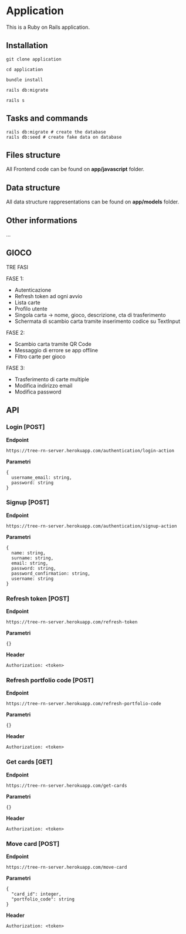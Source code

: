 # Application

This is a Ruby on Rails application.

## Installation

```shell
git clone application

cd application

bundle install

rails db:migrate

rails s
```

## Tasks and commands

```shell
rails db:migrate # create the database
rails db:seed # create fake data on database
```

## Files structure

All Frontend code can be found on **app/javascript** folder.

## Data structure

All data structure rappresentations can be found on **app/models** folder.

## Other informations

...

## GIOCO

TRE FASI

FASE 1:

- Autenticazione
- Refresh token ad ogni avvio
- Lista carte
- Profilo utente
- Singola carta -> nome, gioco, descrizione, cta di trasferimento
- Schermata di scambio carta tramite inserimento codice su TextInput

FASE 2:

- Scambio carta tramite QR Code
- Messaggio di errore se app offline
- Filtro carte per gioco

FASE 3:

- Trasferimento di carte multiple
- Modifica indirizzo email
- Modifica password

## API

### Login [POST]

**Endpoint**
```
https://tree-rn-server.herokuapp.com/authentication/login-action
```
**Parametri**
```
{
  username_email: string,
  password: string
}
```

### Signup [POST]

**Endpoint**
```
https://tree-rn-server.herokuapp.com/authentication/signup-action
```
**Parametri**
```
{
  name: string,
  surname: string,
  email: string,
  password: string,
  password_confirmation: string,
  username: string
}
```

### Refresh token [POST]

**Endpoint**
```
https://tree-rn-server.herokuapp.com/refresh-token
```
**Parametri**
```
{}
```

**Header**
```
Authorization: <token>
```

### Refresh portfolio code [POST]

**Endpoint**
```
https://tree-rn-server.herokuapp.com/refresh-portfolio-code
```
**Parametri**
```
{}
```

**Header**
```
Authorization: <token>
```

### Get cards [GET]

**Endpoint**
```
https://tree-rn-server.herokuapp.com/get-cards
```
**Parametri**
```
{}
```

**Header**
```
Authorization: <token>
```

### Move card [POST]

**Endpoint**
```
https://tree-rn-server.herokuapp.com/move-card
```
**Parametri**
```
{
  "card_id": integer,
  "portfolio_code": string
}
```

**Header**
```
Authorization: <token>
```

